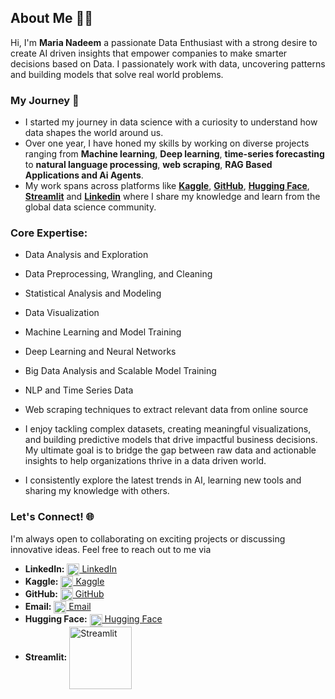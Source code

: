 ## **About Me** 👩‍💻
Hi, I'm **Maria Nadeem** a passionate Data Enthusiast with a strong desire to create AI driven insights that empower companies to make smarter decisions based on Data. I passionately work with data, uncovering patterns and building models that solve real world problems.

### **My Journey** 🚀
- I started my journey in data science with a curiosity to understand how data shapes the world around us. 
- Over one year, I have honed my skills by working on diverse projects ranging from **Machine learning**, **Deep learning**, **time-series forecasting** to **natural language processing**, **web scraping**, **RAG Based Applications and Ai Agents**. 
- My work spans across platforms like **[Kaggle](https://www.kaggle.com/marianadeem755)**, **[GitHub](https://github.com/marianadeem755?tab=repositories)**, **[Hugging Face](https://huggingface.co/maria355)**, **[Streamlit](https://share.streamlit.io/user/marianadeem755)** and **[Linkedin](https://www.linkedin.com/in/maria-nadeem-4994122aa/)** where I share my knowledge and learn from the global data science community.

### **Core Expertise:** 

  - Data Analysis and Exploration  
  - Data Preprocessing, Wrangling, and Cleaning  
  - Statistical Analysis and Modeling  
  - Data Visualization  
  - Machine Learning and Model Training  
  - Deep Learning and Neural Networks  
  - Big Data Analysis and Scalable Model Training 
  - NLP and Time Series Data
  - Web scraping techniques to extract relevant data from online source 
- I enjoy tackling complex datasets, creating meaningful visualizations, and building predictive models that drive impactful business decisions. My ultimate goal is to bridge the gap between raw data and actionable insights to help organizations thrive in a data driven world.

- I consistently explore the latest trends in AI, learning new tools and sharing my knowledge with others.

### **Let's Connect!** 🌐
I'm always open to collaborating on exciting projects or discussing innovative ideas. Feel free to reach out to me via 

- **LinkedIn:** [<img src="https://cdn-icons-png.flaticon.com/512/174/174857.png" alt="LinkedIn" width="20" style="vertical-align: middle;"/> LinkedIn](https://www.linkedin.com/in/maria-nadeem-4994122aa/)  
- **Kaggle:** [<img src="https://www.vectorlogo.zone/logos/kaggle/kaggle-icon.svg" alt="Kaggle" width="20" style="vertical-align: middle;"/> Kaggle](https://www.kaggle.com/marianadeem755)  
- **GitHub:** [<img src="https://github.githubassets.com/images/modules/logos_page/GitHub-Mark.png" alt="GitHub" width="20" style="vertical-align: middle;"/> GitHub](https://github.com/marianadeem755)  
- **Email:** [<img src="https://cdn-icons-png.flaticon.com/512/732/732200.png" alt="Email" width="20" style="vertical-align: middle;"/> Email](mailto:marianadeem755@gmail.com)  
- **Hugging Face:** [<img src="https://huggingface.co/front/assets/huggingface_logo-noborder.svg" alt="Hugging Face" width="20" style="vertical-align: middle;"/> Hugging Face](https://huggingface.co/maria355)  
- **Streamlit:** [<img src="https://streamlit.io/images/brand/streamlit-logo-primary-colormark-darktext.svg" alt="Streamlit" width="100" style="vertical-align: middle;"/>](https://share.streamlit.io/user/marianadeem755)

